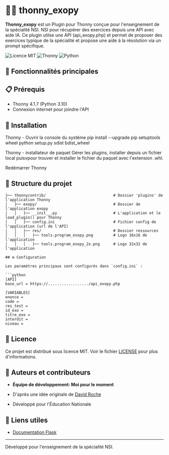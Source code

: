 # 🧔🏻 thonny_exopy

**Thonny_exopy** est un Plugin pour Thonny conçue pour l'enseignement de la spécialité NSI.
NSI pour récupérer des exercices depuis une API avec aide IA. Ce plugin utilse une API (api_exopy.php) et permet de proposer des exercices typique de la spécialité et propose une aide à la résolution via un prompt spécifique.

![Licence MIT](https://img.shields.io/badge/Licence-MIT-blue.svg)
![Thonny](https://img.shields.io/badge/Thonny-4.1.7+-yellow.svg)
![Python](https://img.shields.io/badge/Python-3.10+-green.svg)

## 🚀 Fonctionnalités principales



## 📋 Prérequis

- Thonny 4.1.7 (Python 3.10)
- Connexion internet pour joindre l'API

## 🚀 Installation

Thonny - Ouvrir la console du système
pip install --upgrade pip setuptools wheel
python setup.py sdist bdist_wheel

Thonny - installateur de paquet
Gérer les plugins, installer depuis un fichier local puisvpour trouver et installer le fichier du paquet avec l'extension .whl.

Redémarrer Thonny

## 📁 Structure du projet

```
├── thonnycontrib/                              # Dossier 'plugins' de l'application Thonny
│   ├── exopy/                                  # Dossier de l'application exopy
│   │   ├── __init__.py                         # L'application et le load_plugin() pour Thonny
│   │   ├── config.ini                          # Fichier config de l'application (url de l'API)
│   │   ├── res/                                # Dossier ressources
│   │   │   ├── tools.program_exopy.png         # Logo 16x16 de l'application
│   │   │   ├── tools.program_exopy_2x.png      # Logo 32x32 de l'application

## ⚙️ Configuration

Les paramètres principaux sont configurés dans `config.ini` :

```python
[API]
base_url = https://................../api_exopy.php

[VARIABLES]
enonce = 
code = 
res_test = 	
id_exo = 
titre_exo = 
interdit = 
niveau = 
```


## 📄 Licence

Ce projet est distribué sous licence MIT. Voir le fichier [LICENSE](LICENSE) pour plus d'informations.

## 👥 Auteurs et contributeurs

- **Équipe de développement: Moi pour le moment**

- D'après une idée originale de [David Roche](https://www.linkedin.com/in/david-roche-34b9a024a/)
- Développé pour l'Éducation Nationale
  
## 🔗 Liens utiles

- [Documentation Flask](https://flask.palletsprojects.com/)

---

Développé pour l'enseignement de la spécialité NSI.
